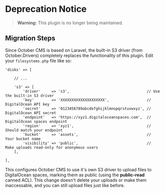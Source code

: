 # Deprecation Notice

> **Warning:** This plugin is no longer being maintained.

## Migration Steps
Since October CMS is based on Laravel, the built-in S3 driver (from October.Drivers) completely replaces the functionality of this plugin. Edit your `filesystems.php` file like so:
```
'disks' => [

	// ...

	's3' => [
		'driver'     => 's3',                                   // Use the built-in S3 driver
		'key'        => 'XXXXXXXXXXXXXXXXXXXX',                 // DigitalOcean API key
		'secret'     => '0123456789abcdefghijklmnopqrstuvwxyz', // DigitalOcean API secret
		'endpoint'   => 'https://xyz1.digitaloceanspaces.com',  // DigitalOcean spaces endpoint
		'region'     => 'xyz1',                                 // Should match your endpoint
		'bucket'     => 'assets',                               // Your bucket name
		'visibility' => 'public',                               // Make uploads read-only for anonymous users
	],

],
```

This configures October CMS to use it's own S3 driver to upload files to DigitalOcean spaces, marking them as public (using the **public-read** canned ACL). This change doesn't delete your uploads or make them inaccessable, and you can still upload files just like before.
